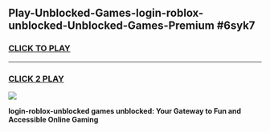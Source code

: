 
## Play-Unblocked-Games-login-roblox-unblocked-Unblocked-Games-Premium #6syk7
<h3>
<a href="https://premium.freeplayer.one?title=login-roblox-unblocked&ref=12M">CLICK TO PLAY</a></h3>
<hr>

<h3>
<a href="https://premium.freeplayer.one?title=login-roblox-unblocked&ref=12M">CLICK 2 PLAY</a>
  
</h3>

<a href="https://premium.freeplayer.one?title=login-roblox-unblocked&ref=12M"><img src="https://clearcache.store/games.png"></a>


**login-roblox-unblocked games unblocked: Your Gateway to Fun and Accessible Online Gaming**
